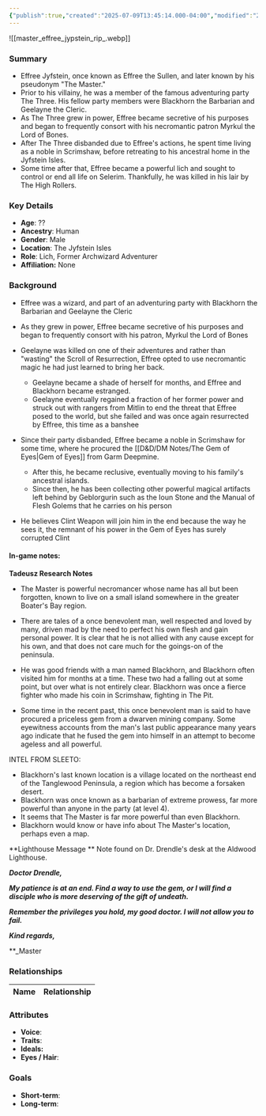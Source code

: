 ```yaml
---
{"publish":true,"created":"2025-07-09T13:45:14.000-04:00","modified":"2025-07-09T13:52:59.361-04:00","published":"2025-07-09T13:52:59.361-04:00","cssclasses":"","Age":"??","Ancestry":"Human","Gender":"Male","Location":["The Jyfstein Isles"],"Role":["Lich, Former Archwizard Adventurer"],"Affiliation":["None"]}
---
```



![[master_effree_jypstein_rip_.webp]]
### Summary
- Effree Jyfstein, once known as Effree the Sullen, and later known by his pseudonym "The Master."
-  Prior to his villainy, he was a member of the famous adventuring party The Three. His fellow party members were Blackhorn the Barbarian and Geelayne the Cleric.
- As The Three grew in power, Effree became secretive of his purposes and began to frequently consort with his necromantic patron Myrkul the Lord of Bones.
- After The Three disbanded due to Effree's actions, he spent time living as a noble in Scrimshaw, before retreating to his ancestral home in the Jyfstein Isles.
- Some time after that, Effree became a powerful lich and sought to control or end all life on Selerim. Thankfully, he was killed in his lair by The High Rollers.

### Key Details
- **Age**: ??
- **Ancestry**: Human
- **Gender**: Male
- **Location**: The Jyfstein Isles
- **Role**: Lich, Former Archwizard Adventurer
- **Affiliation:** None

### Background
- Effree was a wizard, and part of an adventuring party with Blackhorn the Barbarian and Geelayne the Cleric
- As they grew in power, Effree became secretive of his purposes and began to frequently consort with his patron, Myrkul the Lord of Bones
- Geelayne was killed on one of their adventures and rather than "wasting" the Scroll of Resurrection, Effree opted to use necromantic magic he had just learned to bring her back.
	- Geelayne became a shade of herself for months, and Effree and Blackhorn became estranged.
	- Geelayne eventually regained a fraction of her former power and struck out with rangers from Mitlin to end the threat that Effree posed to the world, but she failed and was once again resurrected by Effree, this time as a banshee
	
- Since their party disbanded, Effree became a noble in Scrimshaw for some time, where he procured the [[D&D/DM Notes/The Gem of Eyes\|Gem of Eyes]] from Garm Deepmine.
	- After this, he became reclusive, eventually moving to his family's ancestral islands.
	-  Since then, he has been collecting other powerful magical artifacts left behind by Geblorgurin such as the Ioun Stone and the Manual of Flesh Golems that he carries on his person
- He believes Clint Weapon will join him in the end because the way he sees it, the remnant of his power in the Gem of Eyes has surely corrupted Clint



#### In-game notes:
**Tadeusz Research Notes**
- The Master is powerful necromancer whose name has all but been forgotten, known to live on a small island somewhere in the greater Boater's Bay region.

- There are tales of a once benevolent man, well respected and loved by many, driven mad by the need to perfect his own flesh and gain personal power. It is clear that he is not allied with any cause except for his own, and that does not care much for the goings-on of the peninsula.

- He was good friends with a man named Blackhorn, and Blackhorn often visited him for months at a time. These two had a falling out at some point, but over what is not entirely clear. Blackhorn was once a fierce fighter who made his coin in Scrimshaw, fighting in The Pit.

- Some time in the recent past, this once benevolent man is said to have procured a priceless gem from a dwarven mining company. Some eyewitness accounts from the man's last public appearance many years ago indicate that he fused the gem into himself in an attempt to become ageless and all powerful.

INTEL FROM SLEETO:

- Blackhorn's last known location is a village located on the northeast end of the Tanglewood Peninsula, a region which has become a forsaken desert.
- Blackhorn was once known as a barbarian of extreme prowess, far more powerful than anyone in the party (at level 4).
- It seems that The Master is far more powerful than even Blackhorn.
- Blackhorn would know or have info about The Master's location, perhaps even a map.



**Lighthouse Message **
Note found on Dr. Drendle's desk at the Aldwood Lighthouse.

  
**_Doctor Drendle,_**

**_My patience is at an end. Find a way to use the gem, or I will find a disciple who is more deserving of the gift of undeath._**  

**_Remember the privileges you hold, my good doctor. I will not allow you to fail._**

**_Kind regards,_**  

**_Master

### Relationships

| Name  | Relationship |
| ----- | ------------ |

### Attributes
- **Voice**:
- **Traits**:  
- **Ideals:**
- **Eyes / Hair**:  

### Goals
- **Short-term**:  
- **Long-term**:  
